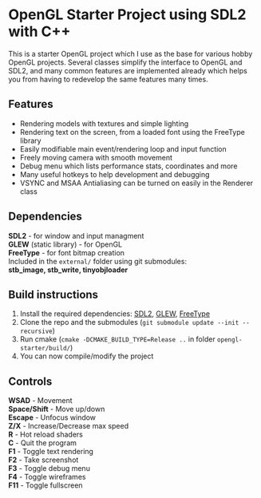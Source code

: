 # OpenGL Starter Project using SDL2 with C++  
This is a starter OpenGL project which I use as the base for various hobby OpenGL projects. Several classes simplify the interface to OpenGL and SDL2,
and many common features are implemented already which helps you from having to redevelop the same features many times.  
## Features
* Rendering models with textures and simple lighting  
* Rendering text on the screen, from a loaded font using the FreeType library  
* Easily modifiable main event/rendering loop and input function  
* Freely moving camera with smooth movement  
* Debug menu which lists performance stats, coordinates and more  
* Many useful hotkeys to help development and debugging  
* VSYNC and MSAA Antialiasing can be turned on easily in the Renderer class  

## Dependencies
**SDL2** - for window and input managment  
**GLEW** (static library) - for OpenGL  
**FreeType** - for font bitmap creation   
Included in the `external/` folder using git submodules:  
**stb_image, stb_write, tinyobjloader**
  
## Build instructions  
1. Install the required dependencies: [SDL2](https://www.libsdl.org/download-2.0.php), [GLEW](http://glew.sourceforge.net/), [FreeType](https://www.freetype.org/download.html)
2. Clone the repo and the submodules (`git submodule update --init --recursive`)
3. Run cmake (`cmake -DCMAKE_BUILD_TYPE=Release ..` in folder `opengl-starter/build/`)
4. You can now compile/modify the project 

## Controls
**WSAD** - Movement  
**Space/Shift** - Move up/down  
**Escape** - Unfocus window  
**Z/X** - Increase/Decrease max speed  
**R** - Hot reload shaders  
**C** - Quit the program  
**F1** - Toggle text rendering  
**F2** - Take screenshot  
**F3** - Toggle debug menu  
**F4** - Toggle wireframes  
**F11** - Toggle fullscreen  